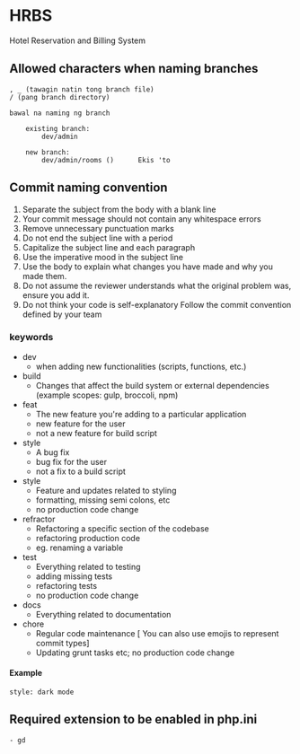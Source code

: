 # HRBS
 Hotel Reservation and Billing System


## Allowed characters when naming branches
    
    , _ (tawagin natin tong branch file)
    / (pang branch directory) 

    bawal na naming ng branch

        existing branch:
            dev/admin

        new branch:
            dev/admin/rooms ()      Ekis 'to


## Commit naming convention

1. Separate the subject from the body with a blank line
2. Your commit message should not contain any whitespace errors
3. Remove unnecessary punctuation marks
4. Do not end the subject line with a period
5. Capitalize the subject line and each paragraph
6. Use the imperative mood in the subject line
7. Use the body to explain what changes you have made and why you made them.
8. Do not assume the reviewer understands what the original problem was, ensure you add it.
9. Do not think your code is self-explanatory
Follow the commit convention defined by your team

### keywords

- dev
    - when adding new functionalities (scripts, functions, etc.)
- build
    - Changes that affect the build system or external dependencies (example scopes: gulp, broccoli, npm)
- feat
    - The new feature you're adding to a particular application
    - new feature for the user
    - not a new feature for build script
- style
    - A bug fix
    - bug fix for the user
    - not a fix to a build script
- style
    - Feature and updates related to styling
    - formatting, missing semi colons, etc
    - no production code change
- refractor
    - Refactoring a specific section of the codebase
    - refactoring production code
    - eg. renaming a variable
- test
    - Everything related to testing
    - adding missing tests
    - refactoring tests
    - no production code change
- docs
    - Everything related to documentation
- chore
    - Regular code maintenance [ You can also use emojis to represent commit types]
    - Updating grunt tasks etc; no production code change

#### Example
    style: dark mode


## Required extension to be enabled in php.ini

    - gd
